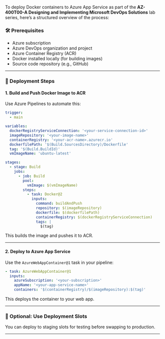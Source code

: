 To deploy Docker containers to Azure App Service as part of the **AZ-400T00-A Designing and Implementing Microsoft DevOps Solutions** lab series, here’s a structured overview of the process:

### 🛠️ Prerequisites

- Azure subscription
- Azure DevOps organization and project
- Azure Container Registry (ACR)
- Docker installed locally (for building images)
- Source code repository (e.g., GitHub)

---

### 🚀 Deployment Steps

#### 1. **Build and Push Docker Image to ACR**

Use Azure Pipelines to automate this:

```yaml
trigger:
  - main

variables:
  dockerRegistryServiceConnection: '<your-service-connection-id>'
  imageRepository: '<your-image-name>'
  containerRegistry: '<your-acr-name>.azurecr.io'
  dockerfilePath: '$(Build.SourcesDirectory)/Dockerfile'
  tag: '$(Build.BuildId)'
  vmImageName: 'ubuntu-latest'

stages:
  - stage: Build
    jobs:
      - job: Build
        pool:
          vmImage: $(vmImageName)
        steps:
          - task: Docker@2
            inputs:
              command: buildAndPush
              repository: $(imageRepository)
              dockerfile: $(dockerfilePath)
              containerRegistry: $(dockerRegistryServiceConnection)
              tags: |
                $(tag)
```

This builds the image and pushes it to ACR.

---

#### 2. **Deploy to Azure App Service**

Use the `AzureWebAppContainer@1` task in your pipeline:

```yaml
- task: AzureWebAppContainer@1
  inputs:
    azureSubscription: '<your-subscription>'
    appName: '<your-app-service-name>'
    containers: '$(containerRegistry)/$(imageRepository):$(tag)'
```

This deploys the container to your web app.

---

### 🧪 Optional: Use Deployment Slots

You can deploy to staging slots for testing before swapping to production.

---
